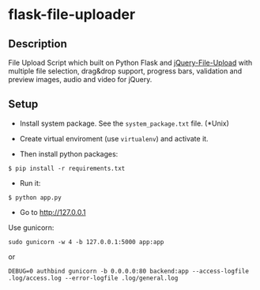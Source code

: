 flask-file-uploader
===================

## Description
File Upload Script which built on Python Flask and [jQuery-File-Upload](https://github.com/blueimp/jQuery-File-Upload/) with multiple file selection, drag&amp;drop support, progress bars, validation and preview images, audio and video for jQuery.


## Setup
- Install system package. See the `system_package.txt` file. (*Unix)

- Create virtual enviroment (use `virtualenv`) and activate it.

- Then install python packages:  
```
$ pip install -r requirements.txt
```

- Run it:

```
$ python app.py
```

- Go to http://127.0.0.1


Use gunicorn:
```
sudo gunicorn -w 4 -b 127.0.0.1:5000 app:app
```
or
```
DEBUG=0 authbind gunicorn -b 0.0.0.0:80 backend:app --access-logfile .log/access.log --error-logfile .log/general.log
```

